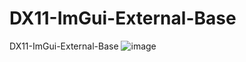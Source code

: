 # DX11-ImGui-External-Base
DX11-ImGui-External-Base
![image](https://github.com/user-attachments/assets/a88807ae-e3f6-407f-b9da-3ad45a622102)
